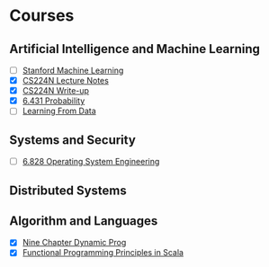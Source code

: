 # Courses

## Artificial Intelligence and Machine Learning

* [ ] [Stanford Machine Learning](./stanford-machine-learning/notes.md)
* [x] [CS224N Lecture Notes](./cs224n/lec-notes.md)
* [x] [CS224N Write-up](./cs224n/write-up.md)
* [x] [6.431 Probability](./6.431-probability/notes.md)
* [ ] [Learning From Data](./learning-from-data/notes.md)

## Systems and Security

* [ ] [6.828 Operating System Engineering](./6.828-os/notes.md)

## Distributed Systems

## Algorithm and Languages

* [x] [Nine Chapter Dynamic Prog](./9chap-dynamic-prog/notes.md)
* [x] [Functional Programming Principles in Scala](./func-prog-in-scala/notes.md)

